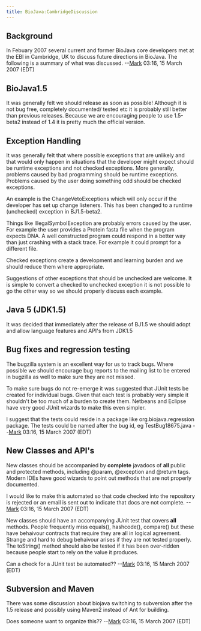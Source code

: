 ```yaml
---
title: BioJava:CambridgeDiscussion
---
```


Background
----------

In Febuary 2007 several current and former BioJava core developers met
at the EBI in Cambridge, UK to discuss future directions in BioJava. The
following is a summary of what was
discussed. --[Mark](User:Mark "wikilink") 03:16, 15 March 2007 (EDT)

BioJava1.5
----------

It was generally felt we should release as soon as possible! Although it
is not bug free, completely documented/ tested etc it is probably still
better than previous releases. Because we are encouraging people to use
1.5-beta2 instead of 1.4 it is pretty much the official version.

Exception Handling
------------------

It was generally felt that where possible exceptions that are unlikely
and that would only happen in situations that the developer might expect
should be runtime exceptions and not checked exceptions. More generally,
problems caused by bad programming should be runtime exceptions.
Problems caused by the user doing something odd should be checked
exceptions.

An example is the ChangeVetoExceptions which will only occur if the
developer has set up change listeners. This has been changed to a
runtime (unchecked) exception in BJ1.5-beta2.

Things like IllegalSymbolException are probably errors caused by the
user. For example the user provides a Protein fasta file when the
program expects DNA. A well constructed program could respond in a
better way than just crashing with a stack trace. For example it could
prompt for a different file.

Checked exceptions create a development and learning burden and we
should reduce them where appropriate.

Suggestions of other exceptions that should be unchecked are welcome. It
is simple to convert a checked to unchecked exception it is not possible
to go the other way so we should properly discuss each example.

Java 5 (JDK1.5)
---------------

It was decided that immediately after the release of BJ1.5 we should
adopt and allow language features and API's from JDK1.5

Bug fixes and regression testing
--------------------------------

The bugzilla system is an excellent way for us to track bugs. Where
possible we should encourage bug reports to the mailing list to be
entered in bugzilla as well to make sure they are not missed.

To make sure bugs do not re-emerge it was suggested that JUnit tests be
created for individual bugs. Given that each test is probably very
simple it shouldn't be too much of a burden to create them. Netbeans and
Eclipse have very good JUnit wizards to make this even simpler.

I suggest that the tests could reside in a package like
org.biojava.regression package. The tests could be named after the bug
id, eg TestBug18675.java --[Mark](User:Mark "wikilink") 03:16, 15 March
2007 (EDT)

New Classes and API's
---------------------

New classes should be accompanied by <b>complete</b> javadocs of
<b>all</b> public and protected methods, including @param, @exception
and @return tags. Modern IDEs have good wizards to point out methods
that are not properly documented.

I would like to make this automated so that code checked into the
repository is rejected or an email is sent out to indicate that docs are
not complete. --[Mark](User:Mark "wikilink") 03:16, 15 March 2007 (EDT)

New classes should have an accompanying JUnit test that covers
<b>all</b> methods. People frequently miss equals(), hashcode(),
compare() but these have behaivour contracts that require they are all
in logical agreement. Strange and hard to debug behaivour arises if they
are not tested properly. The toString() method should also be tested if
it has been over-ridden because people start to rely on the value it
produces.

Can a check for a JUnit test be
automated?? --[Mark](User:Mark "wikilink") 03:16, 15 March 2007 (EDT)

Subversion and Maven
--------------------

There was some discussion about biojava switching to subversion after
the 1.5 release and possibly using Maven2 instead of Ant for building.

Does someone want to organize this?? --[Mark](User:Mark "wikilink")
03:16, 15 March 2007 (EDT)
